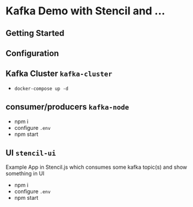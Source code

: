 # Kafka Demo with Stencil and ...

## Getting Started

## Configuration

## Kafka Cluster `kafka-cluster`

- `docker-compose up -d`

## consumer/producers `kafka-node`

- npm i
- configure `.env`
- npm start

## UI `stencil-ui`

Example App in Stencil.js which consumes some kafka topic(s) and show something in UI

- npm i
- configure `.env`
- npm start
